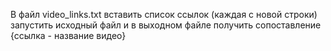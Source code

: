 В файл video_links.txt вставить список ссылок (каждая с новой строки)
запустить исходный файл и в выходном файле получить сопоставление {ссылка - название видео}
